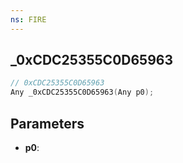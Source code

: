 ```yaml
---
ns: FIRE
---
```

## _0xCDC25355C0D65963

```c
// 0xCDC25355C0D65963
Any _0xCDC25355C0D65963(Any p0);
```

## Parameters
* **p0**:

